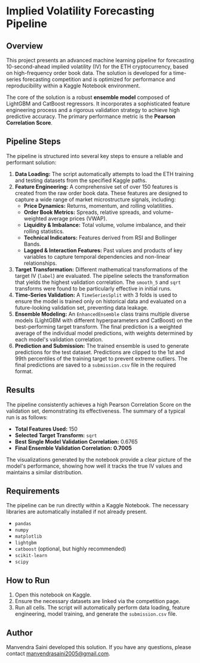 # Implied Volatility Forecasting Pipeline

## Overview

This project presents an advanced machine learning pipeline for forecasting 10-second-ahead implied volatility (IV) for the ETH cryptocurrency, based on high-frequency order book data. The solution is developed for a time-series forecasting competition and is optimized for performance and reproducibility within a Kaggle Notebook environment.

The core of the solution is a robust **ensemble model** composed of LightGBM and CatBoost regressors. It incorporates a sophisticated feature engineering process and a rigorous validation strategy to achieve high predictive accuracy. The primary performance metric is the **Pearson Correlation Score**.

## Pipeline Steps

The pipeline is structured into several key steps to ensure a reliable and performant solution:

1.  **Data Loading:** The script automatically attempts to load the ETH training and testing datasets from the specified Kaggle paths.
2.  **Feature Engineering:** A comprehensive set of over 150 features is created from the raw order book data. These features are designed to capture a wide range of market microstructure signals, including:
    * **Price Dynamics:** Returns, momentum, and rolling volatilities.
    * **Order Book Metrics:** Spreads, relative spreads, and volume-weighted average prices (VWAP).
    * **Liquidity & Imbalance:** Total volume, volume imbalance, and their rolling statistics.
    * **Technical Indicators:** Features derived from RSI and Bollinger Bands.
    * **Lagged & Interaction Features:** Past values and products of key variables to capture temporal dependencies and non-linear relationships.
3.  **Target Transformation:** Different mathematical transformations of the target IV (`label`) are evaluated. The pipeline selects the transformation that yields the highest validation correlation. The `smooth_5` and `sqrt` transforms were found to be particularly effective in initial runs.
4.  **Time-Series Validation:** A `TimeSeriesSplit` with 3 folds is used to ensure the model is trained only on historical data and evaluated on a future-looking validation set, preventing data leakage.
5.  **Ensemble Modeling:** An `EnhancedEnsemble` class trains multiple diverse models (LightGBM with different hyperparameters and CatBoost) on the best-performing target transform. The final prediction is a weighted average of the individual model predictions, with weights determined by each model's validation correlation.
6.  **Prediction and Submission:** The trained ensemble is used to generate predictions for the test dataset. Predictions are clipped to the 1st and 99th percentiles of the training target to prevent extreme outliers. The final predictions are saved to a `submission.csv` file in the required format.

## Results

The pipeline consistently achieves a high Pearson Correlation Score on the validation set, demonstrating its effectiveness. The summary of a typical run is as follows:

* **Total Features Used:** 150
* **Selected Target Transform:** `sqrt`
* **Best Single Model Validation Correlation:** 0.6765
* **Final Ensemble Validation Correlation:** **0.7005**

The visualizations generated by the notebook provide a clear picture of the model's performance, showing how well it tracks the true IV values and maintains a similar distribution.

## Requirements

The pipeline can be run directly within a Kaggle Notebook. The necessary libraries are automatically installed if not already present.

* `pandas`
* `numpy`
* `matplotlib`
* `lightgbm`
* `catboost` (optional, but highly recommended)
* `scikit-learn`
* `scipy`

## How to Run

1.  Open this notebook on Kaggle.
2.  Ensure the necessary datasets are linked via the competition page.
3.  Run all cells. The script will automatically perform data loading, feature engineering, model training, and generate the `submission.csv` file.

##  Author

Manvendra Saini developed this solution. If you have any questions, please contact manvendrasaini2005@gmail.com.
